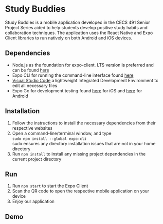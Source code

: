 # Study Buddies

Study Buddies is a mobile application developed in the CECS 491 Senior Project Series aided to help students develop positive study habits and collaboration techniques. The application uses the React Native and Expo Client libraries to run natively on both Android and iOS devices.

## Dependencies

- Node.js as the foundation for expo-client. LTS version is preferred and can be found [here](https://nodejs.org/en/)
- Expo CLI for running the command-line interface found [here](https://docs.expo.dev/get-started/installation/)
- [Visual Studio Code](https://code.visualstudio.com/download) a lightweight Integrated Development Environment to edit all necessary files
- Expo Go for development testing found [here](https://apps.apple.com/us/app/expo-go/id982107779) for iOS and [here](https://play.google.com/store/apps/details?id=host.exp.exponent) for Android

## Installation

1. Follow the instructions to install the necessary dependencies from their respective websites
2. Open a command-line/terminal window, and type  
 `sudo npm install --global expo-cli`  
 sudo ensures any directory installation issues that are not in your home directory
3. Run `npm install` to install any missing project dependencies in the current project directory

## Run

1. Run `npm start` to start the Expo Client
2. Scan the QR code to open the respective mobile application on your device
3. Enjoy our application

## Demo
